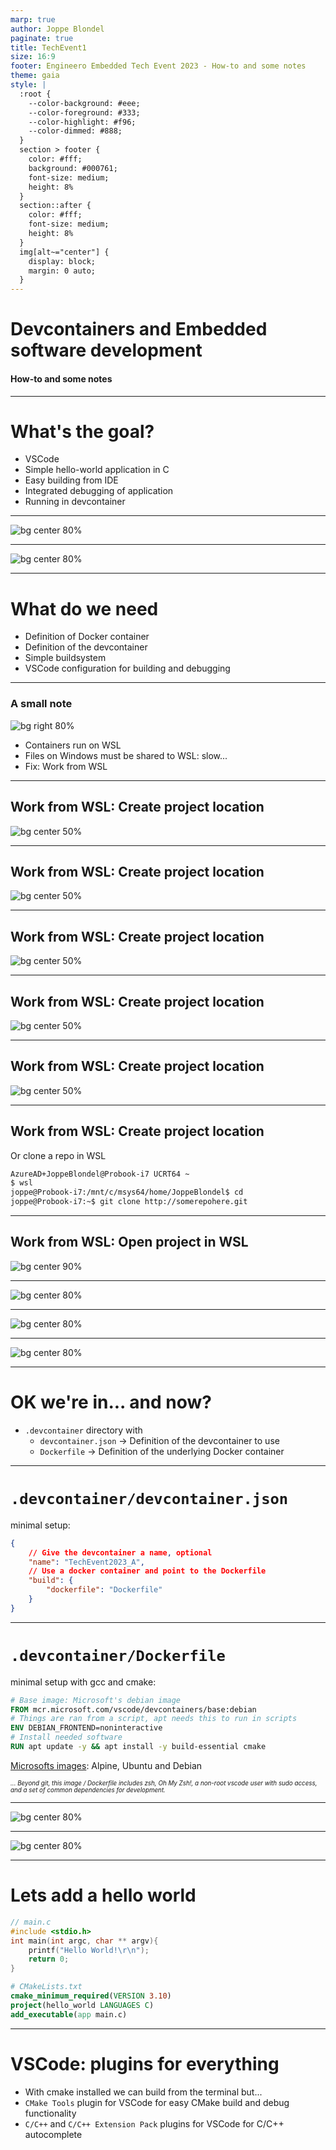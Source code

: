 ```yaml
---
marp: true
author: Joppe Blondel
paginate: true
title: TechEvent1
size: 16:9
footer: Engineero Embedded Tech Event 2023 - How-to and some notes
theme: gaia
style: |
  :root {
    --color-background: #eee;
    --color-foreground: #333;
    --color-highlight: #f96;
    --color-dimmed: #888;
  }
  section > footer {
    color: #fff;
    background: #000761;
    font-size: medium;
    height: 8%
  }
  section::after {
    color: #fff;
    font-size: medium;
    height: 8%
  }
  img[alt~="center"] {
    display: block;
    margin: 0 auto;
  }
---
```


<!-- _class: lead -->
# Devcontainers and Embedded software development
#### How-to and some notes

---
# What's the goal?
* VSCode
* Simple hello-world application in C
* Easy building from IDE
* Integrated debugging of application
* Running in devcontainer

---
![bg center 80%](img/dev_in_devconatiner.png)

---
![bg center 80%](img/vscode_debug.png)

---
# What do we need
* Definition of Docker container
* Definition of the devcontainer
* Simple buildsystem
* VSCode configuration for building and debugging

---
### A small note
![bg right 80%](img/sch_docker_on_windows.png)
* Containers run on WSL
* Files on Windows must be shared to WSL: slow...
* Fix: Work from WSL

---
## Work from WSL: Create project location
![bg center 50%](img/work_from_wsl0.png)

---
## Work from WSL: Create project location
![bg center 50%](img/work_from_wsl1.png)

---
## Work from WSL: Create project location
![bg center 50%](img/work_from_wsl2.png)

---
## Work from WSL: Create project location
![bg center 50%](img/work_from_wsl3.png)

---
## Work from WSL: Create project location
![bg center 50%](img/work_from_wsl4.png)

---
## Work from WSL: Create project location
Or clone a repo in WSL
```bash
AzureAD+JoppeBlondel@Probook-i7 UCRT64 ~
$ wsl
joppe@Probook-i7:/mnt/c/msys64/home/JoppeBlondel$ cd
joppe@Probook-i7:~$ git clone http://somerepohere.git
```

---
## Work from WSL: Open project in WSL
![bg center 90%](img/work_from_wsl5.png)

---
![bg center 80%](img/work_from_wsl6.png)

---
![bg center 80%](img/work_from_wsl7.png)

---
![bg center 80%](img/work_from_wsl8.png)

---
# OK we're in... and now?
* `.devcontainer` directory with
  * `devcontainer.json` -> Definition of the devcontainer to use
  * `Dockerfile` -> Definition of the underlying Docker container

---
# `.devcontainer/devcontainer.json`
minimal setup:
```json
{
    // Give the devcontainer a name, optional
    "name": "TechEvent2023_A",
    // Use a docker container and point to the Dockerfile
    "build": {
        "dockerfile": "Dockerfile"
    }
}
```

---
# `.devcontainer/Dockerfile`
minimal setup with gcc and cmake:
```Dockerfile
# Base image: Microsoft's debian image
FROM mcr.microsoft.com/vscode/devcontainers/base:debian
# Things are ran from a script, apt needs this to run in scripts
ENV DEBIAN_FRONTEND=noninteractive
# Install needed software
RUN apt update -y && apt install -y build-essential cmake
```
[Microsofts images](https://hub.docker.com/_/microsoft-devcontainers-base): Alpine, Ubuntu and Debian
<div style="font-size:70%"><i>
... Beyond git, this image / Dockerfile includes zsh, Oh My Zsh!, a non-root vscode user with sudo access, and a set of common dependencies for development.
</i></div>

---
![bg center 80%](img/work_from_wsl9.png)

---
![bg center 80%](img/work_from_wsl10.png)

---
# Lets add a hello world
```C
// main.c
#include <stdio.h>
int main(int argc, char ** argv){
    printf("Hello World!\r\n");
    return 0;
}
```
```cmake
# CMakeLists.txt
cmake_minimum_required(VERSION 3.10)
project(hello_world LANGUAGES C)
add_executable(app main.c)
```

---
# VSCode: plugins for everything
* With cmake installed we can build from the terminal but...
* `CMake Tools` plugin for VSCode for easy CMake build and debug functionality
* `C/C++` and `C/C++ Extension Pack` plugins for VSCode for C/C++ autocomplete
